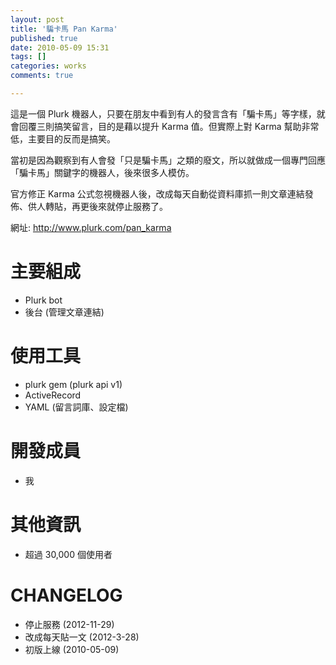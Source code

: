 ```yaml
---
layout: post
title: '騙卡馬 Pan Karma'
published: true
date: 2010-05-09 15:31
tags: []
categories: works
comments: true

---
```

這是一個 Plurk 機器人，只要在朋友中看到有人的發言含有「騙卡馬」等字樣，就會回覆三則搞笑留言，目的是藉以提升 Karma 值。但實際上對 Karma 幫助非常低，主要目的反而是搞笑。

當初是因為觀察到有人會發「只是騙卡馬」之類的廢文，所以就做成一個專門回應「騙卡馬」關鍵字的機器人，後來很多人模仿。

官方修正 Karma 公式忽視機器人後，改成每天自動從資料庫抓一則文章連結發佈、供人轉貼，再更後來就停止服務了。

網址: http://www.plurk.com/pan_karma

# 主要組成

* Plurk bot
* 後台 (管理文章連結)

# 使用工具

* plurk gem (plurk api v1)
* ActiveRecord
* YAML (留言詞庫、設定檔)

# 開發成員

* 我

# 其他資訊

* 超過 30,000 個使用者

# CHANGELOG

* 停止服務 (2012-11-29)
* 改成每天貼一文 (2012-3-28)
* 初版上線 (2010-05-09)
